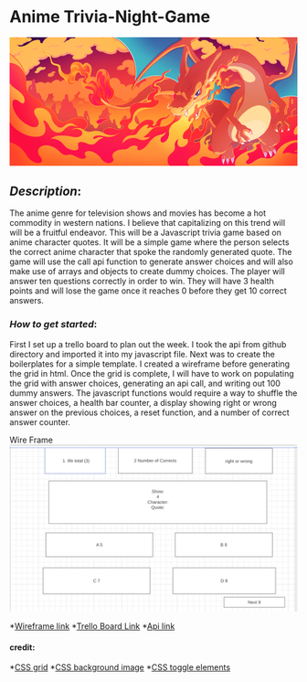 # **Anime Trivia-Night-Game**
<picture>
 <source media="(prefers-color-scheme: dark)" srcset="https://raw.githubusercontent.com/Azheng100/-Trivia-Night-Game/main/charizard.webp">
 <source media="(prefers-color-scheme: light)" srcset="https://raw.githubusercontent.com/Azheng100/-Trivia-Night-Game/main/charizard.webp">
 <img alt="YOUR-ALT-TEXT" src="https://raw.githubusercontent.com/Azheng100/-Trivia-Night-Game/main/charizard.webp">
</picture>


## *Description*: 
The anime genre for television shows and movies has become a hot commodity in western nations. I believe that capitalizing on this trend will will be a fruitful endeavor. This will be a Javascript trivia game based on anime character quotes. It will be a simple game where the person selects the correct anime character that spoke the randomly generated quote. The game will use the call api function to generate answer choices and will also make use of arrays and objects to create dummy choices. The player will answer ten questions correctly in order to win. They will have 3 health points and will lose the game once it reaches 0 before they get 10 correct answers. 


### *How to get started*: 
First I set up a trello board to plan out the week. I took the api from github directory and imported it into my javascript file. Next was to create the boilerplates for a simple template. I created a wireframe before generating the grid in html. Once the grid is complete, I will have to work on populating the grid with answer choices, generating an api call, and writing out 100 dummy answers. The javascript functions would require a way to shuffle the answer choices, a health bar counter, a display showing right or wrong answer on the previous choices, a reset function, and a number of correct answer counter.
 

Wire Frame
<picture>
 <source media="(prefers-color-scheme: dark)" srcset="https://raw.githubusercontent.com/Azheng100/-Trivia-Night-Game/main/WireFrame%20for%20Anime%20Night.png">
 <source media="(prefers-color-scheme: light)" srcset="https://raw.githubusercontent.com/Azheng100/-Trivia-Night-Game/main/WireFrame%20for%20Anime%20Night.png">
 <img alt="YOUR-ALT-TEXT" src="https://raw.githubusercontent.com/Azheng100/-Trivia-Night-Game/main/WireFrame%20for%20Anime%20Night.png">
</picture>





*[Wireframe link](https://wireframe.cc/U3LNiL )
*[Trello Board Link](https://trello.com/b/ktarEhpm/trivia-game-board )
*[Api link](https://animechan.vercel.app/ )



#### credit: 

*[CSS grid](https://www.w3schools.com/css/css_grid.asp )
*[CSS background image](https://www.w3schools.com/cssref/pr_background-image.asp)
*[CSS toggle elements](https://www.w3schools.com/howto/howto_js_toggle_hide_show.asp)
